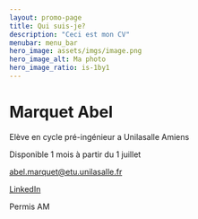 ```yaml
---
layout: promo-page
title: Qui suis-je?
description: "Ceci est mon CV"
menubar: menu_bar
hero_image: assets/imgs/image.png
hero_image_alt: Ma photo
hero_image_ratio: is-1by1
---
```


# Marquet Abel
Elève en cycle pré-ingénieur a Unilasalle Amiens 


Disponible 1 mois à partir du 1 juillet

[abel.marquet@etu.unilasalle.fr](abel.marquet@etu.unilasalle.fr)

[LinkedIn](https://www.linkedin.com/in/Abel.Marquet)

Permis AM

